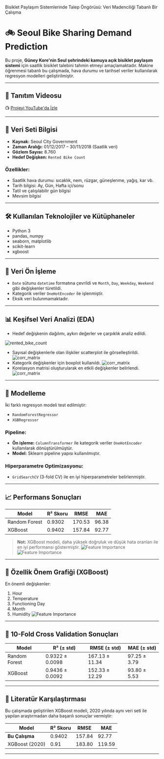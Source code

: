 
Bisiklet Paylaşım Sistemlerinde Talep Öngörüsü: Veri Madenciliği Tabanlı Bir Çalışma
# 🚲 Seoul Bike Sharing Demand Prediction

Bu proje, **Güney Kore'nin Seul şehrindeki kamuya açık bisiklet paylaşım sistemi** için saatlik bisiklet talebini tahmin etmeyi amaçlamaktadır. Makine öğrenmesi tabanlı bu çalışmada, hava durumu ve tarihsel veriler kullanılarak regresyon modelleri geliştirilmiştir.

---

## 🎥 Tanıtım Videosu

📺 [Projeyi YouTube'da İzle](https://youtu.be/mAlOJ9mv2UQ)

---

## 📁 Veri Seti Bilgisi

- **Kaynak:** Seoul City Government
- **Zaman Aralığı:** 01/12/2017 – 30/11/2018 (Saatlik veri)
- **Gözlem Sayısı:** 8.760
- **Hedef Değişken:** `Rented Bike Count`

### Özellikler:
- Saatlik hava durumu: sıcaklık, nem, rüzgar, güneşlenme, yağış, kar vb.
- Tarih bilgisi: Ay, Gün, Hafta içi/sonu
- Tatil ve çalışılabilir gün bilgisi
- Mevsim bilgisi

---

## 🛠️ Kullanılan Teknolojiler ve Kütüphaneler

- Python 3
- pandas, numpy
- seaborn, matplotlib
- scikit-learn
- xgboost

---

## 🔄 Veri Ön İşleme

- `Date` sütunu `datetime` formatına çevrildi ve `Month`, `Day`, `Weekday`, `Weekend` gibi değişkenler türetildi.
- Kategorik veriler `OneHotEncoder` ile işlenmiştir.
- Eksik veri bulunmamaktadır.

---

## 📊 Keşifsel Veri Analizi (EDA)

- Hedef değişkenin dağılımı, aykırı değerler ve çarpıklık analiz edildi.

![rented_bike_count](images/p1.png)


- Sayısal değişkenlerle olan ilişkiler scatterplot ile görselleştirildi.
![corr_matrix](images/p3a.png)
- Kategorik değişkenler için boxplot kullanıldı.
  ![corr_matrix](images/p3b.png)
- Korelasyon matrisi oluşturularak en etkili değişkenler belirlendi.
![corr_matrix](images/p4.png)
---

## 🧠 Modelleme

İki farklı regresyon modeli test edilmiştir:

- `RandomForestRegressor`
- `XGBRegressor`

### Pipeline:
- **Ön işleme:** `ColumnTransformer` ile kategorik veriler `OneHotEncoder` kullanılarak dönüştürülmüştür.
- **Model:** Sklearn pipeline yapısı kullanılmıştır.

### Hiperparametre Optimizasyonu:
- `GridSearchCV` (3-fold CV) ile en iyi hiperparametreler belirlenmiştir.

---

## 📈 Performans Sonuçları

| Model         | R² Skoru | RMSE   | MAE    |
|---------------|----------|--------|--------|
| Random Forest | 0.9302   | 170.53 | 96.38  |
| XGBoost       | 0.9402   | 157.84 | 92.77  |

> **Not:** XGBoost modeli, daha yüksek doğruluk ve düşük hata oranları ile en iyi performansı göstermiştir.
![Feature Importance](images/p5.png)
![Feature Importance](images/p6.png)
---

## 📌 Özellik Önem Grafiği (XGBoost)

En önemli değişkenler:
1. Hour
2. Temperature
3. Functioning Day
4. Month
5. Humidity
![Feature Importance](images/p7.png)
---

## 🔁 10-Fold Cross Validation Sonuçları

| Model         | R² (± std)      | RMSE (± std)   | MAE (± std)    |
|---------------|------------------|----------------|----------------|
| Random Forest | 0.9322 ± 0.0098 | 167.13 ± 11.34 | 97.25 ± 3.79   |
| XGBoost       | 0.9436 ± 0.0092 | 152.33 ± 12.29 | 93.80 ± 5.53   |

---

## 🔬 Literatür Karşılaştırması

Bu çalışmada geliştirilen XGBoost modeli, 2020 yılında aynı veri seti ile yapılan araştırmadan daha başarılı sonuçlar vermiştir:

| Model             | R² Skoru | RMSE   | MAE    |
|-------------------|----------|--------|--------|
| **Bu Çalışma**    | 0.9402   | 157.84 | 92.77  |
| XGBoost (2020)    | 0.91     | 183.80 | 119.59 |

---



